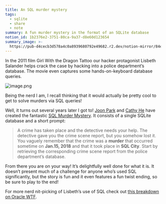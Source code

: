 ```yaml
---
title: An SQL murder mystery
tags:
  - sqlite
  - share
  - note
summary: A fun murder mystery in the format of an SQLite database
notion_id: 1b2376e2-3751-80ca-9a37-d8e60d123654
summary_image: >-
  https://pub-d4cecb3d578a4c0a8939680792e49682.r2.dev/notion-mirror/84ebb48c-616a-4f51-ae9a-991a4e0a7e9b/1970be7d-54e1-4082-a577-fdae416e61af/image.png
---
```

In the 2011 film Girl With the Dragon Tattoo our hacker protagonist Lisbeth Salander helps crack the case by hacking into a police department’s database. The movie even captures some hands-on-keyboard database queries.

![image.png](https://pub-d4cecb3d578a4c0a8939680792e49682.r2.dev/notion-mirror/84ebb48c-616a-4f51-ae9a-991a4e0a7e9b/1970be7d-54e1-4082-a577-fdae416e61af/image.png)

Being the nerd I am, I recall thinking that it would actually be pretty cool to get to solve murders via SQL queries!

Well, it turns out several years later I got to! [Joon Park](https://twitter.com/joonparkmusic) and [Cathy He](https://twitter.com/Cathy_MeiyingHe) have created the fantastic [SQL Murder Mystery](https://mystery.knightlab.com/). It consists of a single SQLite database and a short prompt:

> A crime has taken place and the detective needs your help. The detective gave you the crime scene report, but you somehow lost it. You vaguely remember that the crime was a **murder** that occurred sometime on **Jan.15, 2018** and that it took place in **SQL City**. Start by retrieving the corresponding crime scene report from the police department’s database.

From there you are on your way! It’s delightfully well done for what it is. It doesn’t present much of a challenge for anyone who’s used SQL significantly, but the story is fun and it even features a fun twist ending, so be sure to play to the end!

For more nerd nit-picking of Lisbeth’s use of SQL check out [this breakdown on Oracle WTF](https://oracle-wtf.blogspot.com/2012/05/girl-with-ansi-tattoo.html).
